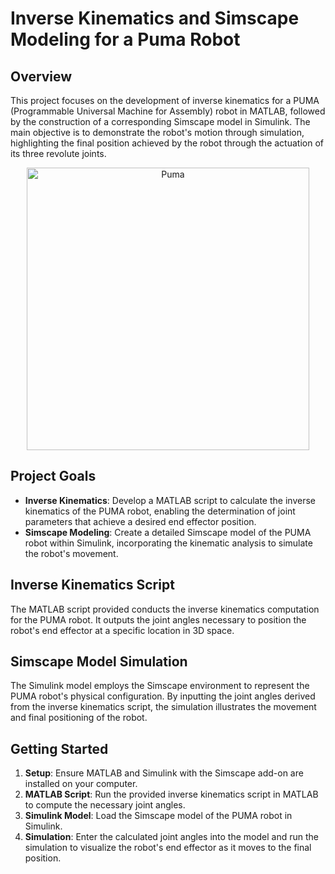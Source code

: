 # Inverse Kinematics and Simscape Modeling for a Puma Robot

## Overview
This project focuses on the development of inverse kinematics for a PUMA (Programmable Universal Machine for Assembly) robot in MATLAB, followed by the construction of a corresponding Simscape model in Simulink. The main objective is to demonstrate the robot's motion through simulation, highlighting the final position achieved by the robot through the actuation of its three revolute joints.
<p align="center">
<img width="452" alt="Puma" src="https://github.com/Amir-M-Vahedi/Inverse-Kinematics-and-Simscape-Modeling-for-a-Puma-Robot/assets/115154998/ec314e4d-25c9-4dd0-a203-a63c741dd801">
</p>

## Project Goals
- **Inverse Kinematics**: Develop a MATLAB script to calculate the inverse kinematics of the PUMA robot, enabling the determination of joint parameters that achieve a desired end effector position.
- **Simscape Modeling**: Create a detailed Simscape model of the PUMA robot within Simulink, incorporating the kinematic analysis to simulate the robot's movement.

## Inverse Kinematics Script
The MATLAB script provided conducts the inverse kinematics computation for the PUMA robot. It outputs the joint angles necessary to position the robot's end effector at a specific location in 3D space.

## Simscape Model Simulation
The Simulink model employs the Simscape environment to represent the PUMA robot's physical configuration. By inputting the joint angles derived from the inverse kinematics script, the simulation illustrates the movement and final positioning of the robot.

## Getting Started
1. **Setup**: Ensure MATLAB and Simulink with the Simscape add-on are installed on your computer.
2. **MATLAB Script**: Run the provided inverse kinematics script in MATLAB to compute the necessary joint angles.
3. **Simulink Model**: Load the Simscape model of the PUMA robot in Simulink.
4. **Simulation**: Enter the calculated joint angles into the model and run the simulation to visualize the robot's end effector as it moves to the final position.
